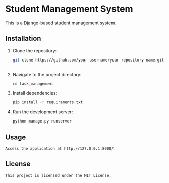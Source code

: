 # Student Management System

This is a Django-based student management system.

## Installation

1. Clone the repository:
   ```bash
   git clone https://github.com/your-username/your-repository-name.git
    
2. Navigate to the project directory:
    ```bash
    cd task_management
3. Install dependencies:
    ```bash
    pip install -r requirements.txt
    
4. Run the development server:
    ```bash
    python manage.py runserver
    
## Usage
    Access the application at http://127.0.0.1:8000/.

## License
    This project is licensed under the MIT License.